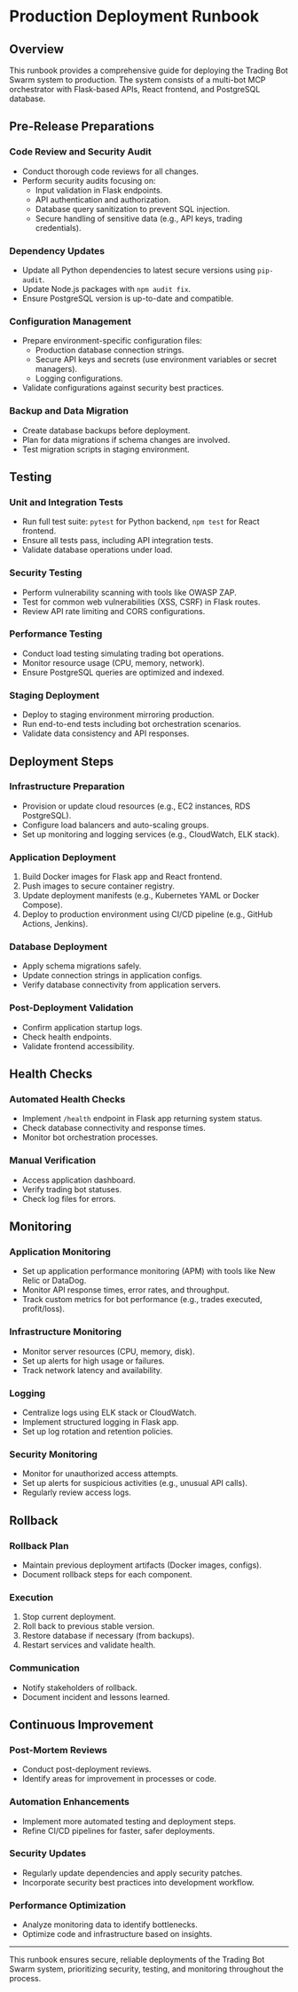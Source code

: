 # Production Deployment Runbook

## Overview
This runbook provides a comprehensive guide for deploying the Trading Bot Swarm system to production. The system consists of a multi-bot MCP orchestrator with Flask-based APIs, React frontend, and PostgreSQL database.

## Pre-Release Preparations

### Code Review and Security Audit
- Conduct thorough code reviews for all changes.
- Perform security audits focusing on:
  - Input validation in Flask endpoints.
  - API authentication and authorization.
  - Database query sanitization to prevent SQL injection.
  - Secure handling of sensitive data (e.g., API keys, trading credentials).

### Dependency Updates
- Update all Python dependencies to latest secure versions using `pip-audit`.
- Update Node.js packages with `npm audit fix`.
- Ensure PostgreSQL version is up-to-date and compatible.

### Configuration Management
- Prepare environment-specific configuration files:
  - Production database connection strings.
  - Secure API keys and secrets (use environment variables or secret managers).
  - Logging configurations.
- Validate configurations against security best practices.

### Backup and Data Migration
- Create database backups before deployment.
- Plan for data migrations if schema changes are involved.
- Test migration scripts in staging environment.

## Testing

### Unit and Integration Tests
- Run full test suite: `pytest` for Python backend, `npm test` for React frontend.
- Ensure all tests pass, including API integration tests.
- Validate database operations under load.

### Security Testing
- Perform vulnerability scanning with tools like OWASP ZAP.
- Test for common web vulnerabilities (XSS, CSRF) in Flask routes.
- Review API rate limiting and CORS configurations.

### Performance Testing
- Conduct load testing simulating trading bot operations.
- Monitor resource usage (CPU, memory, network).
- Ensure PostgreSQL queries are optimized and indexed.

### Staging Deployment
- Deploy to staging environment mirroring production.
- Run end-to-end tests including bot orchestration scenarios.
- Validate data consistency and API responses.

## Deployment Steps

### Infrastructure Preparation
- Provision or update cloud resources (e.g., EC2 instances, RDS PostgreSQL).
- Configure load balancers and auto-scaling groups.
- Set up monitoring and logging services (e.g., CloudWatch, ELK stack).

### Application Deployment
1. Build Docker images for Flask app and React frontend.
2. Push images to secure container registry.
3. Update deployment manifests (e.g., Kubernetes YAML or Docker Compose).
4. Deploy to production environment using CI/CD pipeline (e.g., GitHub Actions, Jenkins).

### Database Deployment
- Apply schema migrations safely.
- Update connection strings in application configs.
- Verify database connectivity from application servers.

### Post-Deployment Validation
- Confirm application startup logs.
- Check health endpoints.
- Validate frontend accessibility.

## Health Checks

### Automated Health Checks
- Implement `/health` endpoint in Flask app returning system status.
- Check database connectivity and response times.
- Monitor bot orchestration processes.

### Manual Verification
- Access application dashboard.
- Verify trading bot statuses.
- Check log files for errors.

## Monitoring

### Application Monitoring
- Set up application performance monitoring (APM) with tools like New Relic or DataDog.
- Monitor API response times, error rates, and throughput.
- Track custom metrics for bot performance (e.g., trades executed, profit/loss).

### Infrastructure Monitoring
- Monitor server resources (CPU, memory, disk).
- Set up alerts for high usage or failures.
- Track network latency and availability.

### Logging
- Centralize logs using ELK stack or CloudWatch.
- Implement structured logging in Flask app.
- Set up log rotation and retention policies.

### Security Monitoring
- Monitor for unauthorized access attempts.
- Set up alerts for suspicious activities (e.g., unusual API calls).
- Regularly review access logs.

## Rollback

### Rollback Plan
- Maintain previous deployment artifacts (Docker images, configs).
- Document rollback steps for each component.

### Execution
1. Stop current deployment.
2. Roll back to previous stable version.
3. Restore database if necessary (from backups).
4. Restart services and validate health.

### Communication
- Notify stakeholders of rollback.
- Document incident and lessons learned.

## Continuous Improvement

### Post-Mortem Reviews
- Conduct post-deployment reviews.
- Identify areas for improvement in processes or code.

### Automation Enhancements
- Implement more automated testing and deployment steps.
- Refine CI/CD pipelines for faster, safer deployments.

### Security Updates
- Regularly update dependencies and apply security patches.
- Incorporate security best practices into development workflow.

### Performance Optimization
- Analyze monitoring data to identify bottlenecks.
- Optimize code and infrastructure based on insights.

---

This runbook ensures secure, reliable deployments of the Trading Bot Swarm system, prioritizing security, testing, and monitoring throughout the process.
